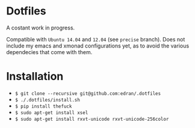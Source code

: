 # Dotfiles

A costant work in progress.

Compatible with `Ubuntu 14.04` and `12.04` (see `precise` branch).
Does not include my emacs and xmonad configurations yet, as to avoid
the various dependecies that come with them.

# Installation
* `$ git clone --recursive git@github.com:edran/.dotfiles`
* `$ ./.dotfiles/install.sh`
* `$ pip install thefuck`
* `$ sudo apt-get install xsel`
* `$ sudo apt-get install rxvt-unicode rxvt-unicode-256color`

